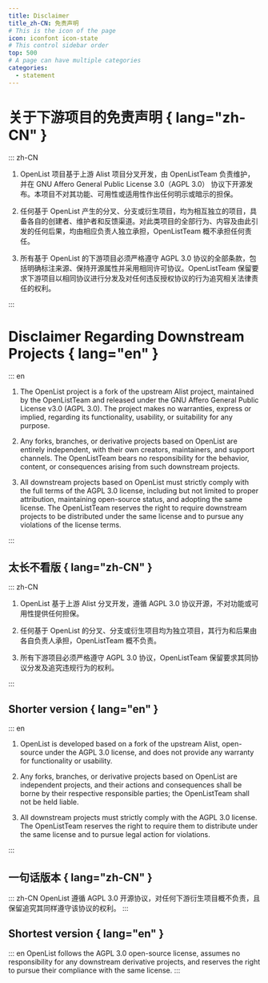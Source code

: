 ```yaml
---
title: Disclaimer
title_zh-CN: 免责声明
# This is the icon of the page
icon: iconfont icon-state
# This control sidebar order
top: 500
# A page can have multiple categories
categories:
  - statement
---
```


# 关于下游项目的免责声明 { lang="zh-CN" }

::: zh-CN

1. OpenList 项目基于上游 Alist 项目分叉开发，由 OpenListTeam 负责维护，并在 GNU Affero General Public License 3.0（AGPL 3.0） 协议下开源发布。本项目不对其功能、可用性或适用性作出任何明示或暗示的担保。

2. 任何基于 OpenList 产生的分叉、分支或衍生项目，均为相互独立的项目，具备各自的创建者、维护者和反馈渠道。对此类项目的全部行为、内容及由此引发的任何后果，均由相应负责人独立承担，OpenListTeam 概不承担任何责任。

3. 所有基于 OpenList 的下游项目必须严格遵守 AGPL 3.0 协议的全部条款，包括明确标注来源、保持开源属性并采用相同许可协议。OpenListTeam 保留要求下游项目以相同协议进行分发及对任何违反授权协议的行为追究相关法律责任的权利。

:::

# Disclaimer Regarding Downstream Projects { lang="en" }

::: en

1. The OpenList project is a fork of the upstream Alist project, maintained by the OpenListTeam and released under the GNU Affero General Public License v3.0 (AGPL 3.0). The project makes no warranties, express or implied, regarding its functionality, usability, or suitability for any purpose.

2. Any forks, branches, or derivative projects based on OpenList are entirely independent, with their own creators, maintainers, and support channels. The OpenListTeam bears no responsibility for the behavior, content, or consequences arising from such downstream projects.

3. All downstream projects based on OpenList must strictly comply with the full terms of the AGPL 3.0 license, including but not limited to proper attribution, maintaining open-source status, and adopting the same license. The OpenListTeam reserves the right to require downstream projects to be distributed under the same license and to pursue any violations of the license terms.

:::

## 太长不看版 { lang="zh-CN" }

::: zh-CN

1. OpenList 基于上游 Alist 分叉开发，遵循 AGPL 3.0 协议开源，不对功能或可用性提供任何担保。

2. 任何基于 OpenList 的分叉、分支或衍生项目均为独立项目，其行为和后果由各自负责人承担，OpenListTeam 概不负责。

3. 所有下游项目必须严格遵守 AGPL 3.0 协议，OpenListTeam 保留要求其同协议分发及追究违规行为的权利。

:::

## Shorter version { lang="en" }

::: en

1. OpenList is developed based on a fork of the upstream Alist, open-source under the AGPL 3.0 license, and does not provide any warranty for functionality or usability.

2. Any forks, branches, or derivative projects based on OpenList are independent projects, and their actions and consequences shall be borne by their respective responsible parties; the OpenListTeam shall not be held liable.

3. All downstream projects must strictly comply with the AGPL 3.0 license. The OpenListTeam reserves the right to require them to distribute under the same license and to pursue legal action for violations.

:::

## 一句话版本 { lang="zh-CN" }

::: zh-CN
OpenList 遵循 AGPL 3.0 开源协议，对任何下游衍生项目概不负责，且保留追究其同样遵守该协议的权利。
:::

## Shortest version { lang="en" }

::: en
OpenList follows the AGPL 3.0 open-source license, assumes no responsibility for any downstream derivative projects, and reserves the right to pursue their compliance with the same license.
:::
